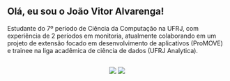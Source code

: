 ## Olá, eu sou o João Vitor Alvarenga!

Estudante do 7º período de Ciência da Computação na UFRJ, com experiência de 2 períodos em monitoria, atualmente colaborando em um projeto de extensão focado em desenvolvimento de aplicativos (ProMOVE) e trainee na liga acadêmica de ciência de dados (UFRJ Analytica).


  
 ##
  
  <div align="center"> 
  <a href = "mailto:joaovla@dcc.ufrj.br"><img src="https://img.shields.io/badge/-Gmail-%23333?style=for-the-badge&logo=gmail&logoColor=white" target="_blank"></a>
  <a href="https://www.linkedin.com/in/jo%C3%A3o-vitor-lopes-alvarenga-bb78591a4/" target="_blank"><img src="https://img.shields.io/badge/-LinkedIn-%230077B5?style=for-the-badge&logo=linkedin&logoColor=white" target="_blank"></a> 
